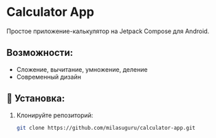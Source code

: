 # Calculator App 

Простое приложение-калькулятор на Jetpack Compose для Android.

## Возможности:
- Сложение, вычитание, умножение, деление
- Современный дизайн

## 🚀 Установка:
1. Клонируйте репозиторий:
   ```bash
   git clone https://github.com/milasuguru/calculator-app.git
